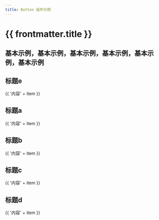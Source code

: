 ```yaml
---
title: Button 组件示例
---
```


# {{ frontmatter.title }}

<!-- 标题：{{ frontmatter.title }} -->

## 基本示例，基本示例，基本示例，基本示例，基本示例，基本示例

<Example class="button-type-demo" :component="ButtonType" />

<script setup lang="ts">
import Example from '~src/components/Example.vue'
import * as ButtonType from './ButtonType.exmp.vue'
</script>

<style lang="stylus">
.button-type-demo
  .tu-button
    margin-right 10px
</style>

## 标题e

<p
  v-for="item in 10"
  :key="`p-${item}`"
>{{ '内容' + item }}</p>

## 标题a

<p
  v-for="item in 10"
  :key="`p-${item}`"
>{{ '内容' + item }}</p>

## 标题b

<p
  v-for="item in 10"
  :key="`p-${item}`"
>{{ '内容' + item }}</p>

## 标题c

<p
  v-for="item in 10"
  :key="`p-${item}`"
>{{ '内容' + item }}</p>

## 标题d

<p
  v-for="item in 10"
  :key="`p-${item}`"
>{{ '内容' + item }}</p>
